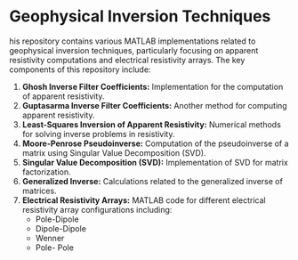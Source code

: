 # Geophysical Inversion Techniques
his repository contains various MATLAB implementations related to geophysical inversion techniques, particularly focusing on apparent resistivity computations and electrical resistivity arrays. The key components of this repository include:  

1. **Ghosh Inverse Filter Coefficients:** Implementation for the computation of apparent resistivity.  
2. **Guptasarma Inverse Filter Coefficients:** Another method for computing apparent resistivity.  
3. **Least-Squares Inversion of Apparent Resistivity:** Numerical methods for solving inverse problems in resistivity.  
4. **Moore-Penrose Pseudoinverse:** Computation of the pseudoinverse of a matrix using Singular Value Decomposition (SVD).  
5. **Singular Value Decomposition (SVD):** Implementation of SVD for matrix factorization.  
6. **Generalized Inverse:** Calculations related to the generalized inverse of matrices.  
7. **Electrical Resistivity Arrays:** MATLAB code for different electrical resistivity array configurations including:  
   - Pole-Dipole  
   - Dipole-Dipole  
   - Wenner  
   - Pole- Pole  
